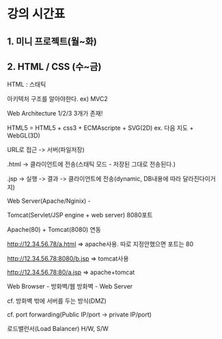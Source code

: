 # 강의 시간표

## 1. 미니 프로젝트(월~화)

## 2. HTML / CSS (수~금)

HTML : 스태틱

아키텍처 구조를 알아야한다. ex) MVC2



Web Architecture 1/2/3 3개가 존재!

HTML5 = HTML5 + css3 + ECMAscripte + SVG(2D) ex. 다음 지도 + WebGL(3D)



URL로 접근 -> 서버(파일저장)

.html -> 클라이언트에 전송(스태틱 모드 - 저장된 그대로 전송된다.)

.jsp -> 실행 -> 결과 -> 클라이언트에 전송(dynamic, DB내용에 따라 달라진다이거지)



Web Server(Apache/Nginix) - 

Tomcat(Servlet/JSP engine + web server) 8080포트

Apache(80) + Tomcat(8080) 연동

http://12.34.56.78/a.html => apache사용. 따로 지정안했으면 포트는 80

http://12.34.56.78:8080/b.jsp => tomcat사용

http://12.34.56.78:80/a.jsp	=> apache+tomcat



Web Browser - 방화벽/웹 방화벽 - Web Server

cf. 방화벽 밖에 서버를 두는 방식(DMZ)

cf. port forwarding(Public IP/port -> private IP/port)



로드밸런서(Load Balancer) H/W, S/W

